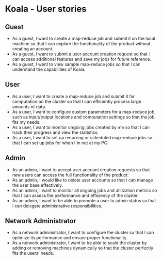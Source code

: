 # Koala - User stories

## Guest
- As a guest, I want to create a map-reduce job and submit it on the local machine so that I can explore the functionality of the product without creating an account.
- As a guest, I want to submit a user account creation request so that I can access additional features and save my jobs for future reference.
- As a guest, I want to view sample map-reduce jobs so that I can understand the capabilities of Koala.

## User
- As a user, I want to create a map-reduce job and submit it for computation on the cluster so that I can efficiently process large amounts of data.
- As a user, I want to configure custom parameters for a map-reduce job, such as input/output locations and computation settings so that the job fits my needs.
- As a user, I want to monitor ongoing jobs created by me so that I can track their progress and view the statistics.
- As a user, I want to set up recurring or scheduled map-reduce jobs so that I can set up jobs for when I'm not at my PC.

## Admin
- As an admin, I want to accept user account creation requests so that new users can access the full functionality of the product.
- As an admin, I would like to delete user accounts so that I can manage the user base effectively.
- As an admin, I want to monitor all ongoing jobs and utilization metrics so that I can assess the performance and efficiency of the cluster.
- As an admin, I want to be able to promote a user to admin status so that I can delegate administrative responsibilities.

## Network Administrator
- As a network administrator, I want to configure the cluster so that I can optimize its performance and ensure proper functionality.
- As a network administrator, I want to be able to scale the cluster by adding or removing machines dynamically so that the cluster perfectly fits the users’ needs.

